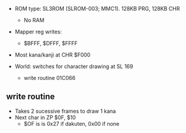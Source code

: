 * ROM type: SL3ROM (SLROM-003; MMC1). 128KB PRG, 128KB CHR
    * No RAM
    
* Mapper reg writes:
    * $BFFF, $DFFF, $FFFF
    
* Most kana/kanji at CHR $F000

* World: switches for character drawing at SL 169
    * write routine 01C066
   
## write routine
   * Takes 2 sucessive frames to draw 1 kana
   * Next char in ZP $0F, $10
       * $OF is is 0x27 if dakuten, 0x00 if none
